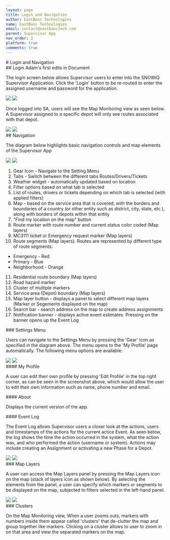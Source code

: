 ```yaml
---
layout: page
title: Login and Navigation
author: EastBanc Technologies
name: EastBanc Technologies
email: contact@eastbanctech.com
parent: Supervisor App
nav_order: 2
platform: true
comments: true
---
```

<section id="Login-and-Navigation" markdown="1">
# Login and Navigation

<section id="Login" markdown="1">
## Login Adam's first edits in Document

The login screen below allows Supervisor users to enter into
the SNOWiQ Supervisor Application. Click the 'Login' button
to be re-routed to enter the assigned username and password
for the application.

<img src="images/supervisor/sa-login-and-navigation/login-android.png" class="android width-xl" data-lightbox="1" />
<img src="images/supervisor/sa-login-and-navigation/login-ios.png" class="ios width-xl" data-lightbox="2" />

Once logged into SA, users will see the Map Monitoring view as seen below.
A Supervisor assigned to a specific depot will only see routes associated
with that depot.

<img src="images/supervisor/sa-login-and-navigation/map-monitoring-view1-android.png" class="android" data-lightbox="3" />
<img src="images/supervisor/sa-login-and-navigation/map-monitoring-view1-ios.png" class="ios" data-lightbox="4" />
</section>

<section id="Navigation" markdown="1">
## Navigation
 
The diagram below highlights basic navigation controls and map elements of the Supervisor App 

<img src="images/supervisor/sa-login-and-navigation/navigation-android.png" class="android" data-lightbox="5" />
<img src="images/supervisor/sa-login-and-navigation/navigation-ios.png" class="ios" data-lightbox="6" />

 
1. Gear Icon - Navigate to the Setting Menu
2. Tabs - Switch between the different tabs Routes/Drivers/Tickets
3. Weather widget - automatically updated based on location
4. Filter options based on what tab is selected
5. List of routes, drivers or tickets depending on which tab is selected (with applied filters)
6. Map - based on the service area that is covered, with the borders and boundaries of a country (or other entity such as district, city, state, etc.), along with borders of depots within that entity
7. "Find my location on the map" button
8. Route marker with route number and current status color coded (Map layers)
9. MC3111 ticket or Emergency request marker (Map layers)
10. Route segments (Map layers). Routes are represented by different type of route segments: 
  - Emergency - Red
  - Primary - Blue
  - Neighborhood - Orange
11. Residential route boundary (Map layers)
12. Road hazard marker
13. Cluster of multiple markers
14. Service area (Depot) boundary (Map layers)
15. Map layer button - displays a panel to select different map layers (Marker or Segements displayed on the map)
16. Search bar - search address on the map to create address assignments
17. Notification banner - displays active event estimates. Pressing on the banner opens up the Event Log

<section id="Settings-Menu" markdown="1">
### Settings Menu
 
Users can navigate to the Settings Menu by pressing the 'Gear' icon as specified in the diagram above. The menu opens to the 'My Profile' page automatically. The following menu options are available:

<img src="images/supervisor/sa-login-and-navigation/settings-menu-ios.png" class="ios" data-lightbox="7" />
<img src="images/supervisor/sa-login-and-navigation/settings-menu-android.png" class="android" data-lightbox="8" />
</section>

<section id="My-Profile" markdown="1">
#### My Profile
 
A user can edit their own profile by pressing 'Edit Profile' in the top right corner, as can be seen in the screenshot above, which would allow the user to edit their own information such as name, phone number and email.
</section>

<section id="About" markdown="1">
#### About
 
Displays the current version of the app.
</section>

<section id="Event-Log" markdown="1">
#### Event Log
 
The Event Log allows Supervisor users a closer look at the actions, users and timestamps of the actions for the current actice Event. As seen below, the log shows the time the action occurred in the system, what the action was, and who performed the action (username or system). Actions may include creating an Assignment or activating a new Phase for a Depot.

<img src="images/supervisor/sa-login-and-navigation/event-log2-android.png" class="android" data-lightbox="9" />
<img src="images/supervisor/sa-login-and-navigation/event-log2-ios.png" class="ios" data-lightbox="10" />
</section>

<section id="Map-Layers" markdown="1">
### Map Layers
 
A user can access the Map Layers panel by pressing the Map Layers icon on the map (stack of layers icon as shown below). By selecting the elements from the panel, a user can specify which markers or segments to be displayed on the map, subjected to filters selected in the left-hand panel.

<img src="images/supervisor/sa-login-and-navigation/map-layers-android.png" class="android" data-lightbox="11" />
<img src="images/supervisor/sa-login-and-navigation/map-layers-ios.png" class="ios" data-lightbox="12" />
</section>

<section id="Clusters" markdown="1">
### Clusters
 
On the Map Monitoring view, When a user zooms outs, markers with numbers inside them appear called 'clusters' that de-clutter the map and group together like markers. Clicking on a cluster allows to user to zoom in on that area and view the separated markers on the map.
</section>
</section>
</section>
